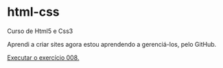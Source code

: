 # html-css
 Curso de  Html5 e Css3

Aprendi a criar sites  agora estou aprendendo a gerenciá-los, pelo GitHub.

<a href="https://joaopedroccarvalho.github.io/html-css/Exerc%C3%ADcios/Ex.008/"> Executar o exercício 008. </a>
